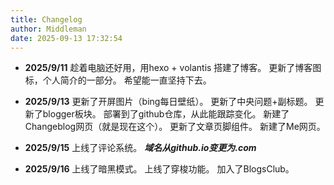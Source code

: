 ```yaml
---
title: Changelog
author: Middleman
date: 2025-09-13 17:32:54
---
```


- **2025/9/11**
趁着电脑还好用，用hexo + volantis 搭建了博客。
更新了博客图标，个人简介的一部分。
希望能一直坚持下去。

- **2025/9/13**
更新了开屏图片（bing每日壁纸）。
更新了中央问题+副标题。
更新了blogger板块。
部署到了github仓库，从此能跟踪变化。
新建了Changeblog网页（就是现在这个）。
更新了文章页脚组件。
新建了Me网页。

- **2025/9/15**
上线了评论系统。
***域名从github.io变更为.com***

- **2025/9/16**
上线了暗黑模式。
上线了穿梭功能。
加入了BlogsClub。
